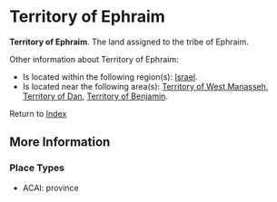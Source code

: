 # Territory of Ephraim
**Territory of Ephraim**. 
The land assigned to the tribe of Ephraim. 




Other information about Territory of Ephraim:


* Is located within the following region(s): 
[Israel](Israel.md). 
* Is located near the following area(s): 
[Territory of West Manasseh](TerritoryOfWestManasseh.md), [Territory of Dan](TerritoryOfDan.md), [Territory of Benjamin](TerritoryOfBenjamin.md). 








Return to [Index](00-Index.md)

## More Information

### Place Types

* ACAI: province




